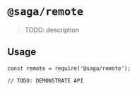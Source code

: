 # `@saga/remote`

> TODO: description

## Usage

```
const remote = require('@saga/remote');

// TODO: DEMONSTRATE API
```
